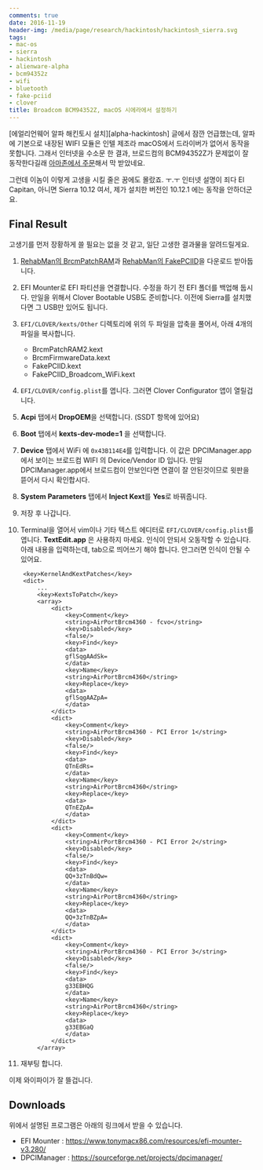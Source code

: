 ```yaml
---
comments: true
date: 2016-11-19
header-img: /media/page/research/hackintosh/hackintosh_sierra.svg
tags:
- mac-os
- sierra
- hackintosh
- alienware-alpha
- bcm94352z
- wifi
- bluetooth
- fake-pciid
- clover
title: Broadcom BCM94352Z, macOS 시에라에서 설정하기
---
```


[에얼리언웨어 알파 해킨토시 설치][alpha-hackintosh] 글에서 잠깐 언급했는데, 알파에 기본으로 내장된 WIFI 모듈은 인텔 제조라 macOS에서 드라이버가 없어서 동작을 못합니다.
그래서 인터넷을 수소문 한 결과, 브로드컴의 BCM94352Z가 문제없이 잘 동작한다길래 [아마존에서 주문][bcm-amazon]해서 막 받았네요.

[bcm-amazon]: https://www.amazon.com/BCM94352Z-NGFF-WiFi-Bluetooth-802-11ac/dp/B00JGFA50U

그런데 이놈이 이렇게 고생을 시킬 줄은 꿈에도 몰랐죠. ㅜ.ㅜ
인터넷 설명이 죄다 El Capitan, 아니면 Sierra 10.12 여서, 제가 설치한 버전인 10.12.1 에는 동작을 안하더군요.

## Final Result

고생기를 먼저 장황하게 쓸 필요는 없을 것 같고, 일단 고생한 결과물을 알려드릴게요.

1.  [RehabMan의 BrcmPatchRAM](https://bitbucket.org/RehabMan/os-x-brcmpatchram/downloads)과
    [RehabMan의 FakePCIID](https://bitbucket.org/RehabMan/os-x-fake-pci-id/downloads)을 다운로드 받아둡니다.

2.  EFI Mounter로 EFI 파티션을 연결합니다. 수정을 하기 전 EFI 폴더를 백업해 둡시다.
    만일을 위해서 Clover Bootable USB도 준비합니다.
    이전에 Sierra를 설치했다면 그 USB만 있어도 됩니다.

3.  `EFI/CLOVER/kexts/Other` 디렉토리에 위의 두 파일을 압축을 풀어서, 아래 4개의 파일을 복사합니다.

    + BrcmPatchRAM2.kext
    + BrcmFirmwareData.kext
    + FakePCIID.kext
    + FakePCIID_Broadcom_WiFi.kext

4.  `EFI/CLOVER/config.plist`를 엽니다. 그러면 Clover Configurator 앱이 열릴겁니다.

5.  **Acpi** 탭에서 **DropOEM**을 선택합니다. (SSDT 항목에 있어요)

6.  **Boot** 탭에서 **kexts-dev-mode=1** 을 선택합니다.

7.  **Device** 탭에서 WiFi 에 `0x43B114E4`를 입력합니다.
    이 값은 DPCIManager.app 에서 보이는 브로드컴 WIFI 의 Device/Vendor ID 입니다.
    만일 DPCIManager.app에서 브로드컴이 안보인다면 연결이 잘 안된것이므로 윗판을 뜯어서 다시 확인합시다.

8.  **System Parameters** 탭에서 **Inject Kext**를 **Yes**로 바꿔줍니다.

9.  저장 후 나갑니다.

10. Terminal을 열어서 vim이나 기타 텍스트 에디터로 `EFI/CLOVER/config.plist`를 엽니다.
    **TextEdit.app** 은 사용하지 마세요. 인식이 안되서 오동작할 수 있습니다.
    아래 내용을 입력하는데, tab으로 띄어쓰기 해야 합니다.
    안그러면 인식이 안될 수 있어요.

````
	<key>KernelAndKextPatches</key>
	<dict>
        ...
		<key>KextsToPatch</key>
		<array>
			<dict>
				<key>Comment</key>
				<string>AirPortBrcm4360 - fcvo</string>
				<key>Disabled</key>
				<false/>
				<key>Find</key>
				<data>
				gflSqgAAdSk=
				</data>
				<key>Name</key>
				<string>AirPortBrcm4360</string>
				<key>Replace</key>
				<data>
				gflSqgAAZpA=
				</data>
			</dict>
			<dict>
				<key>Comment</key>
				<string>AirPortBrcm4360 - PCI Error 1</string>
				<key>Disabled</key>
				<false/>
				<key>Find</key>
				<data>
				QTnEdRs=
				</data>
				<key>Name</key>
				<string>AirPortBrcm4360</string>
				<key>Replace</key>
				<data>
				QTnEZpA=
				</data>
			</dict>
			<dict>
				<key>Comment</key>
				<string>AirPortBrcm4360 - PCI Error 2</string>
				<key>Disabled</key>
				<false/>
				<key>Find</key>
				<data>
				QQ+3zTnBdQw=
				</data>
				<key>Name</key>
				<string>AirPortBrcm4360</string>
				<key>Replace</key>
				<data>
				QQ+3zTnBZpA=
				</data>
			</dict>
			<dict>
				<key>Comment</key>
				<string>AirPortBrcm4360 - PCI Error 3</string>
				<key>Disabled</key>
				<false/>
				<key>Find</key>
				<data>
				g33EBHQG
				</data>
				<key>Name</key>
				<string>AirPortBrcm4360</string>
				<key>Replace</key>
				<data>
				g33EBGaQ
				</data>
			</dict>
		</array>
````

11. 재부팅 합니다.

이제 와이파이가 잘 뜰겁니다.

## Downloads

위에서 설명된 프로그램은 아래의 링크에서 받을 수 있습니다.

- EFI Mounter : <https://www.tonymacx86.com/resources/efi-mounter-v3.280/>
- DPCIManager : <https://sourceforge.net/projects/dpcimanager/>